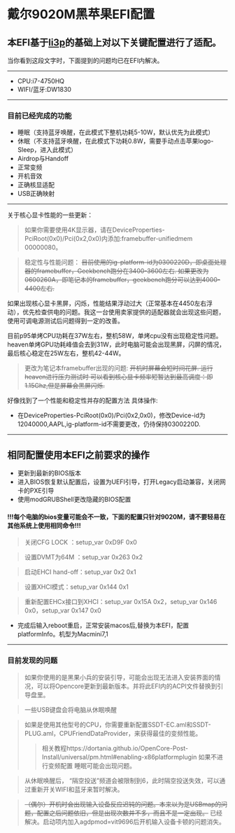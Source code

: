 # 戴尔9020M黑苹果EFI配置
## 本EFI基于[li3p](https://github.com/li3p/dell-optiplex-9020-hackintosh-opencore)的基础上对以下关键配置进行了适配。

当你看到这段文字时，下面提到的问题均已在EFI内解决。

***
+ CPU:i7-4750HQ
+ WIFI/蓝牙:DW1830
***
### 目前已经完成的功能
+ 睡眠（支持蓝牙唤醒，在此模式下整机功耗5-10W，默认优先为此模式）
+ 休眠（不支持蓝牙唤醒，在此模式下功耗0.8W，需要手动点击苹果logo-Sleep，进入此模式）
+ Airdrop与Handoff
+ 正常变频
+ 开机音效
+ 正确核显适配
+ USB正确映射
***
关于核心显卡性能的一些更新：
> 如果你需要使用4K显示器，请在DeviceProperties-PciRoot(0x0)/Pci(0x2,0x0)内添加:framebuffer-unifiedmem 00000080。

> 稳定性与性能问题：
~~目前使用的ig-platform-id为0300220D，即桌面处理器的framebuffer，Geekbench跑分在3400-3600左右.
如果更改为0600260A，即笔记本的framebuffer，geekbench跑分可以达到4000-4400左右.~~

如果出现核心显卡黑屏，闪烁，性能结果浮动过大（正常基本在4450左右浮动），优先检查供电的问题。我这一台使用卖家提供的适配器就会出现这些问题，使用可调电源测试后问题得到一定的改善。

目前p95单烤CPU功耗在37W左右，整机58W，单烤cpu没有出现稳定性问题。heaven单烤GPU功耗峰值会去到31W，此时电脑可能会出现黑屏，闪屏的情况，最后核心稳定在25W左右，整机42-44W。

> 更改为笔记本framebuffer出现的问题:
~~开机时屏幕会短时间花屏.
运行heaven进行压力测试时 可以看到核心显卡频率短暂达到最高调度：即1.15Ghz,但是屏幕会黑屏闪烁.~~

好像找到了一个性能和稳定性并存的配置方法
具体操作:
- 在DeviceProperties-PciRoot(0x0)/Pci(0x2,0x0)，修改Device-id为12040000,AAPL,ig-platform-id不需要更改，仍待保持0300220D.
***
## 相同配置使用本EFI之前要求的操作
+ 更新到最新的BIOS版本
+ 进入BIOS恢复默认配置后，设置为UEFI引导，打开Legacy启动兼容，关闭网卡的PXE引导
+ 使用modGRUBShell更改隐藏的BIOS配置
#### !!!每个电脑的bios变量可能会不一致，下面的配置只针对9020M，请不要轻易在其他系统上使用相同命令!!!
> 关闭CFG LOCK ：setup_var 0xD9F 0x0

> 设置DVMT为64M ：setup_var 0x263 0x2

> 启动EHCI hand-off：setup_var 0x2 0x1

> 设置XHCI模式：setup_var 0x144 0x1

> 重新配置EHCx接口到XHCI：setup_var 0x15A 0x2，setup_var 0x146 0x0，setup_var 0x147 0x0

+ 完成后输入reboot重启，正常安装macos后,替换为本EFI，配置platformInfo。机型为Macmini7,1
***
### 目前发现的问题
> 如果你使用的是黑果小兵的安装引导，可能会出现无法进入安装界面的情况，可以将Opencore更新到最新版本。并将此EFI内的ACPI文件替换到引导盘里。

> 一些USB键盘会将电脑从休眠唤醒

> 如果是使用其他型号的CPU，你需要重新配置SSDT-EC.aml和SSDT-PLUG.aml，CPUFriendDataProvider，来获得最佳的变频性能。
>>相关教程https://dortania.github.io/OpenCore-Post-Install/universal/pm.html#enabling-x86platformplugin
>>如果不进行变频配置 睡眠可能会出现问题。

> 从休眠唤醒后， “隔空投送”频道会被限制到6，此时隔空投送失效，可以通过重新开关WIFI和蓝牙来暂时解决。

>~~（偶尔）开机时会出现输入设备反应迟钝的问题。本来以为是USBmap的问题，配置之后问题依旧，但是出现次数并不多，而且不是一定出现。~~
已经解决。启动项内加入agdpmod=vit9696后开机输入设备卡顿的问题消失。
